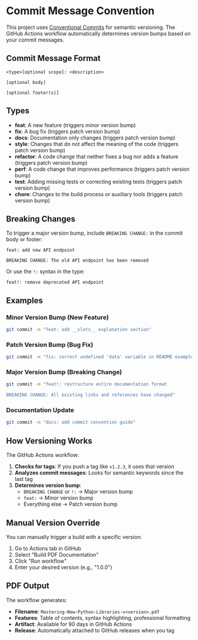 # Commit Message Convention

This project uses [Conventional Commits](https://www.conventionalcommits.org/) for semantic versioning. The GitHub Actions workflow automatically determines version bumps based on your commit messages.

## Commit Message Format

```
<type>[optional scope]: <description>

[optional body]

[optional footer(s)]
```

## Types

- **feat**: A new feature (triggers minor version bump)
- **fix**: A bug fix (triggers patch version bump)
- **docs**: Documentation only changes (triggers patch version bump)
- **style**: Changes that do not affect the meaning of the code (triggers patch version bump)
- **refactor**: A code change that neither fixes a bug nor adds a feature (triggers patch version bump)
- **perf**: A code change that improves performance (triggers patch version bump)
- **test**: Adding missing tests or correcting existing tests (triggers patch version bump)
- **chore**: Changes to the build process or auxiliary tools (triggers patch version bump)

## Breaking Changes

To trigger a major version bump, include `BREAKING CHANGE:` in the commit body or footer:

```
feat: add new API endpoint

BREAKING CHANGE: The old API endpoint has been removed
```

Or use the `!:` syntax in the type:

```
feat!: remove deprecated API endpoint
```

## Examples

### Minor Version Bump (New Feature)
```bash
git commit -m "feat: add __slots__ explanation section"
```

### Patch Version Bump (Bug Fix)
```bash
git commit -m "fix: correct undefined 'data' variable in README example"
```

### Major Version Bump (Breaking Change)
```bash
git commit -m "feat!: restructure entire documentation format

BREAKING CHANGE: All existing links and references have changed"
```

### Documentation Update
```bash
git commit -m "docs: add commit convention guide"
```

## How Versioning Works

The GitHub Actions workflow:

1. **Checks for tags**: If you push a tag like `v1.2.3`, it uses that version
2. **Analyzes commit messages**: Looks for semantic keywords since the last tag
3. **Determines version bump**:
   - `BREAKING CHANGE` or `!:` → Major version bump
   - `feat:` → Minor version bump  
   - Everything else → Patch version bump

## Manual Version Override

You can manually trigger a build with a specific version:

1. Go to Actions tab in GitHub
2. Select "Build PDF Documentation"
3. Click "Run workflow"
4. Enter your desired version (e.g., "1.0.0")

## PDF Output

The workflow generates:
- **Filename**: `Mastering-New-Python-Libraries-v<version>.pdf`
- **Features**: Table of contents, syntax highlighting, professional formatting
- **Artifact**: Available for 90 days in GitHub Actions
- **Release**: Automatically attached to GitHub releases when you tag 
